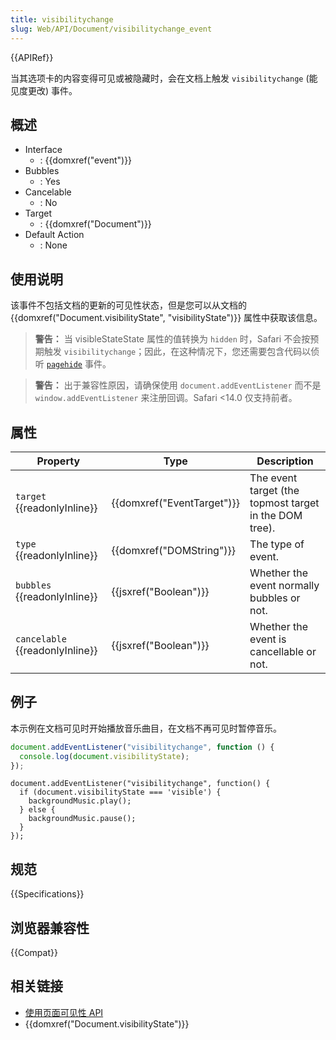 ```yaml
---
title: visibilitychange
slug: Web/API/Document/visibilitychange_event
---
```


{{APIRef}}

当其选项卡的内容变得可见或被隐藏时，会在文档上触发 `visibilitychange` (能见度更改) 事件。

## 概述

- Interface
  - : {{domxref("event")}}
- Bubbles
  - : Yes
- Cancelable
  - : No
- Target
  - : {{domxref("Document")}}
- Default Action
  - : None

## 使用说明

该事件不包括文档的更新的可见性状态，但是您可以从文档的 {{domxref("Document.visibilityState", "visibilityState")}} 属性中获取该信息。

> **警告：** 当 visibleStateState 属性的值转换为 `hidden` 时，Safari 不会按预期触发 `visibilitychange`；因此，在这种情况下，您还需要包含代码以侦听 [`pagehide`](/zh-CN/docs/Web/API/Window/pagehide_event) 事件。

> **警告：** 出于兼容性原因，请确保使用 `document.addEventListener` 而不是 `window.addEventListener` 来注册回调。Safari <14.0 仅支持前者。

## 属性

| Property                        | Type                       | Description                                            |
| ------------------------------- | -------------------------- | ------------------------------------------------------ |
| `target` {{readonlyInline}}     | {{domxref("EventTarget")}} | The event target (the topmost target in the DOM tree). |
| `type` {{readonlyInline}}       | {{domxref("DOMString")}}   | The type of event.                                     |
| `bubbles` {{readonlyInline}}    | {{jsxref("Boolean")}}      | Whether the event normally bubbles or not.             |
| `cancelable` {{readonlyInline}} | {{jsxref("Boolean")}}      | Whether the event is cancellable or not.               |

## 例子

本示例在文档可见时开始播放音乐曲目，在文档不再可见时暂停音乐。

```js
document.addEventListener("visibilitychange", function () {
  console.log(document.visibilityState);
});
```

```
document.addEventListener("visibilitychange", function() {
  if (document.visibilityState === 'visible') {
    backgroundMusic.play();
  } else {
    backgroundMusic.pause();
  }
});
```

## 规范

{{Specifications}}

## 浏览器兼容性

{{Compat}}

## 相关链接

- [使用页面可见性 API](/zh-CN/docs/DOM/Using_the_Page_Visibility_API)
- {{domxref("Document.visibilityState")}}
